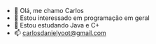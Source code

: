 - 👋 Olá, me chamo Carlos
- 👀 Estou interessado em programação em geral
- 🌱 Estou estudando Java e C+
- 📫 carlosdanielyoot@gmail.com
